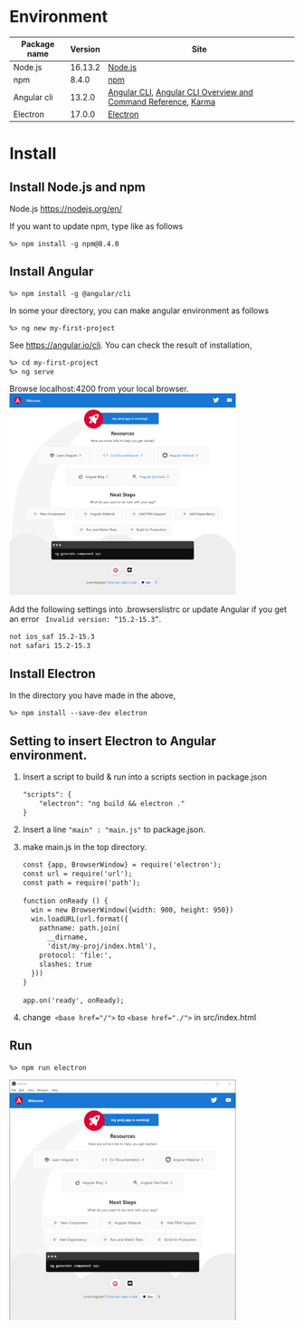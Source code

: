 # Environment

| Package name | Version | Site                                                                                                                                                                                    |
|--------------| ------- |-----------------------------------------------------------------------------------------------------------------------------------------------------------------------------------------|
| Node.js      | 16.13.2 | [Node.js](https://nodejs.org/en/)                                                                                                                                                       |
| npm          | 8.4.0   | [npm](https://docs.npmjs.com/downloading-and-installing-node-js-and-npm)                                                                                                                |
| Angular cli  | 13.2.0  | [Angular CLI](https://github.com/angular/angular-cli),  [Angular CLI Overview and Command Reference](https://angular.io/cli), [Karma](https://karma-runner.github.io/latest/index.html) |
| Electron     | 17.0.0  | [Electron]()                                                                                                                                                                            |

# Install

## Install Node.js and npm

Node.js https://nodejs.org/en/

If you want to update npm, type like as follows

``` 
%> npm install -g npm@8.4.0
```

## Install Angular

```
%> npm install -g @angular/cli
```

In some your directory, you can make angular environment as follows

```
%> ng new my-first-project
```

See https://angular.io/cli. You can check the result of installation,

```
%> cd my-first-project
%> ng serve
```

Browse localhost:4200 from your local browser.
<img src="doc/angular-welcome-page.png" width="400" alt="The first result of Angular"/>

Add the following settings into .browserslistrc or update Angular if you get an error ` Invalid version: “15.2-15.3”`.

   ```
   not ios_saf 15.2-15.3
   not safari 15.2-15.3
   ```

## Install Electron

In the directory you have made in the above,

```
%> npm install --save-dev electron
```

## Setting to insert Electron to Angular environment.

1. Insert a script to build & run into a scripts section in package.json

   ```
   "scripts": {
       "electron": "ng build && electron ."
   }
   ```

2. Insert a line `"main" : "main.js"` to package.json.

3. make main.js in the top directory.

   ```
   const {app, BrowserWindow} = require('electron');
   const url = require('url');
   const path = require('path');
   
   function onReady () {
     win = new BrowserWindow({width: 900, height: 950})
     win.loadURL(url.format({
       pathname: path.join(
         __dirname,
         'dist/my-proj/index.html'),
       protocol: 'file:',
       slashes: true
     }))
   }
   
   app.on('ready', onReady);
   ```

4. change` <base href="/">` to `<base href="./">` in src/index.html

## Run

```
%> npm run electron
```
<img src="doc/electron-welcome-page.png" width="400" alt="The first result of introducing Electron."/>
